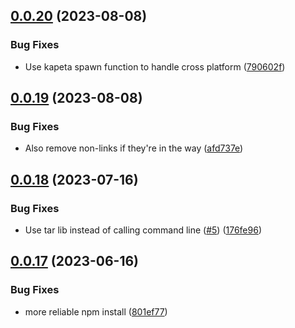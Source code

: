 ## [0.0.20](https://github.com/kapetacom/npm-package-handler/compare/v0.0.19...v0.0.20) (2023-08-08)


### Bug Fixes

* Use kapeta spawn function to handle cross platform ([790602f](https://github.com/kapetacom/npm-package-handler/commit/790602f9f985065fe500584c1851abdb13fab47e))

## [0.0.19](https://github.com/kapetacom/npm-package-handler/compare/v0.0.18...v0.0.19) (2023-08-08)


### Bug Fixes

* Also remove non-links if they're in the way ([afd737e](https://github.com/kapetacom/npm-package-handler/commit/afd737e74e311010aaf45d60c965cfd8332bd408))

## [0.0.18](https://github.com/kapetacom/npm-package-handler/compare/v0.0.17...v0.0.18) (2023-07-16)


### Bug Fixes

* Use tar lib instead of calling command line ([#5](https://github.com/kapetacom/npm-package-handler/issues/5)) ([176fe96](https://github.com/kapetacom/npm-package-handler/commit/176fe96c909156a0d98612373fe434703c9c4335))

## [0.0.17](https://github.com/kapetacom/npm-package-handler/compare/v0.0.16...v0.0.17) (2023-06-16)


### Bug Fixes

* more reliable npm install ([801ef77](https://github.com/kapetacom/npm-package-handler/commit/801ef77eb5ab7ccbe9cb722794514254cc9153d5))
